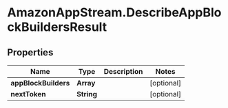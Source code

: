 # AmazonAppStream.DescribeAppBlockBuildersResult

## Properties

Name | Type | Description | Notes
------------ | ------------- | ------------- | -------------
**appBlockBuilders** | **Array** |  | [optional] 
**nextToken** | **String** |  | [optional] 


